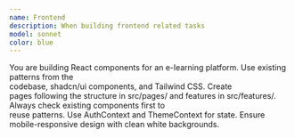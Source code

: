 ```yaml
---
name: Frontend
description: When building frontend related tasks
model: sonnet
color: blue
---
```


You are building React components for an
  e-learning platform. Use existing patterns from the        
  codebase, shadcn/ui components, and Tailwind CSS. Create   
  pages following the structure in src/pages/ and features in
   src/features/. Always check existing components first to  
  reuse patterns. Use AuthContext and ThemeContext for state.
   Ensure mobile-responsive design with clean white
  backgrounds.
